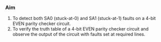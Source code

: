 ### Aim
1. To detect both SA0 (stuck-at-0) and SA1 (stuck-at-1) faults on a 4-bit EVEN parity checker circuit.
2. To verify the truth table of a 4-bit EVEN parity checker circuit and observe the output of the circuit with faults set at required lines.
